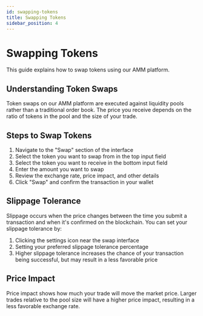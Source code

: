 ```yaml
---
id: swapping-tokens
title: Swapping Tokens
sidebar_position: 4
---
```


# Swapping Tokens

This guide explains how to swap tokens using our AMM platform.

## Understanding Token Swaps

Token swaps on our AMM platform are executed against liquidity pools rather than a traditional order book. The price you receive depends on the ratio of tokens in the pool and the size of your trade.

## Steps to Swap Tokens

1. Navigate to the "Swap" section of the interface
2. Select the token you want to swap from in the top input field
3. Select the token you want to receive in the bottom input field
4. Enter the amount you want to swap
5. Review the exchange rate, price impact, and other details
6. Click "Swap" and confirm the transaction in your wallet

## Slippage Tolerance

Slippage occurs when the price changes between the time you submit a transaction and when it's confirmed on the blockchain. You can set your slippage tolerance by:

1. Clicking the settings icon near the swap interface
2. Setting your preferred slippage tolerance percentage
3. Higher slippage tolerance increases the chance of your transaction being successful, but may result in a less favorable price

## Price Impact

Price impact shows how much your trade will move the market price. Larger trades relative to the pool size will have a higher price impact, resulting in a less favorable exchange rate.
